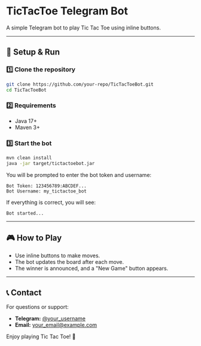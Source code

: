 # TicTacToe Telegram Bot

A simple Telegram bot to play Tic Tac Toe using inline buttons.

---

## 🚀 Setup & Run

### 1️⃣ Clone the repository
```bash
git clone https://github.com/your-repo/TicTacToeBot.git
cd TicTacToeBot
```

### 2️⃣ Requirements
- Java 17+
- Maven 3+

### 3️⃣ Start the bot
```bash
mvn clean install
java -jar target/tictactoebot.jar
```
You will be prompted to enter the bot token and username:
```
Bot Token: 123456789:ABCDEF...
Bot Username: my_tictactoe_bot
```
If everything is correct, you will see:
```
Bot started...
```

---

## 🎮 How to Play
- Use inline buttons to make moves.
- The bot updates the board after each move.
- The winner is announced, and a "New Game" button appears.

---

## 📞 Contact
For questions or support:
- **Telegram:** [@your_username](https://t.me/your_username)
- **Email:** your_email@example.com

Enjoy playing Tic Tac Toe! 🎉

